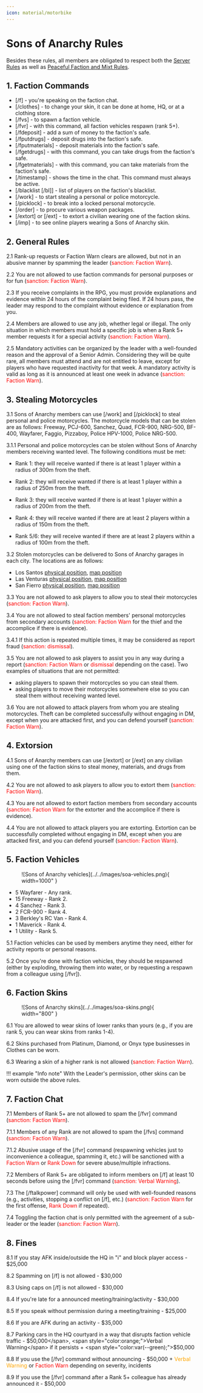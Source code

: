 ```yaml
---
icon: material/motorbike
---
```


# Sons of Anarchy Rules

Besides these rules, all members are obligated to respect both the [Server Rules](../..) as well as [Peaceful Faction and Mixt Rules](../peaceful-and-mixt-faction-rules.md).

## 1. Faction Commands

- <span style="color:var(--pink);">[/f]</span> - you're speaking on the faction chat.
- <span style="color:var(--pink);">[/clothes]</span> - to change your skin, it can be done at home, HQ, or at a clothing store.
- <span style="color:var(--pink);">[/fvs]</span> - to spawn a faction vehicle.
- <span style="color:var(--pink);">[/fvr]</span> - with this command, all faction vehicles respawn (rank 5+).
- <span style="color:var(--pink);">[/fdeposit]</span> - add a sum of money to the faction's safe.
- <span style="color:var(--pink);">[/fputdrugs]</span> - deposit drugs into the faction's safe.
- <span style="color:var(--pink);">[/fputmaterials]</span> - deposit materials into the faction's safe.
- <span style="color:var(--pink);">[/fgetdrugs]</span> - with this command, you can take drugs from the faction's safe.
- <span style="color:var(--pink);">[/fgetmaterials]</span> - with this command, you can take materials from the faction's safe.
- <span style="color:var(--pink);">[/timestamp]</span> - shows the time in the chat. This command must always be active.
- <span style="color:var(--pink);">[/blacklist [/bl]]</span> - list of players on the faction's blacklist.
- <span style="color:var(--pink);">[/work]</span> - to start stealing a personal or police motorcycle.
- <span style="color:var(--pink);">[/picklock]</span> - to break into a locked personal motorcycle.
- <span style="color:var(--pink);">[/order]</span> - to procure various weapon packages.
- <span style="color:var(--pink);">[/extort] or [/ext]</span> - to extort a civilian wearing one of the faction skins.
- <span style="color:var(--pink);">[/imp]</span> - to see online players wearing a Sons of Anarchy skin.

## 2. General Rules

<span style="color:var(--pink);">2.1</span> Rank-up requests or Faction Warn clears are allowed, but not in an abusive manner by spamming the leader (<span style="color:red">sanction: Faction Warn</span>).

<span style="color:var(--pink);">2.2</span> You are not allowed to use faction commands for personal purposes or for fun (<span style="color:red">sanction: Faction Warn</span>).

<span style="color:var(--pink);">2.3</span> If you receive complaints in the RPG, you must provide explanations and evidence within 24 hours of the complaint being filed. If 24 hours pass, the leader may respond to the complaint without evidence or explanation from you.

<span style="color:var(--pink);">2.4</span> Members are allowed to use any job, whether legal or illegal. The only situation in which members must hold a specific job is when a Rank 5+ member requests it for a special activity (<span style="color:red">sanction: Faction Warn</span>).

<span style="color:var(--pink);">2.5</span> Mandatory activities can be organized by the leader with a well-founded reason and the approval of a Senior Admin. Considering they will be quite rare, all members must attend and are not entitled to leave, except for players who have requested inactivity for that week. A mandatory activity is valid as long as it is announced at least one week in advance (<span style="color:red">sanction: Faction Warn</span>).

## 3. Stealing Motorcycles

<span style="color:var(--pink);">3.1</span> Sons of Anarchy members can use [<span style="color:var(--pink);">/work</span>] and [<span style="color:var(--pink);">/picklock</span>] to steal personal and police motorcycles. The motorcycle models that can be stolen are as follows: Freeway, PCJ-600, Sanchez, Quad, FCR-900, NRG-500, BF-400, Wayfarer, Faggio, Pizzaboy, Police HPV-1000, Police NRG-500.

<span style="color:var(--pink);">3.1.1</span> Personal and police motorcycles can be stolen without Sons of Anarchy members receiving wanted level. The following conditions must be met:

- <span style="color:var(--pink);">Rank 1:</span> they will receive wanted if there is at least <span style="color:var(--pink);">1 player</span> within a radius of <span style="color:var(--pink);">300m</span> from the theft.

- <span style="color:var(--pink);">Rank 2:</span> they will receive wanted if there is at least <span style="color:var(--pink);">1 player</span> within a radius of <span style="color:var(--pink);">250m</span> from the theft.

- <span style="color:var(--pink);">Rank 3:</span> they will receive wanted if there is at least <span style="color:var(--pink);">1 player</span> within a radius of <span style="color:var(--pink);">200m</span> from the theft.

- <span style="color:var(--pink);">Rank 4:</span> they will receive wanted if there are at least <span style="color:var(--pink);">2 players</span> within a radius of <span style="color:var(--pink);">150m</span> from the theft.

- <span style="color:var(--pink);">Rank 5/6:</span> they will receive wanted if there are at least <span style="color:var(--pink);">2 players</span> within a radius of <span style="color:var(--pink);">100m</span> from the theft.

<span style="color:var(--pink);">3.2</span> Stolen motorcycles can be delivered to Sons of Anarchy garages in each city. The locations are as follows:

- Los Santos [physical position](https://imgur.com/AYWg0Y6), [map position](https://imgur.com/IGyzVOK)
- Las Venturas [physical position](https://imgur.com/oC9Z6E2), [map position](https://i.imgur.com/M8T8eSQ.png)
- San Fierro [physical position](https://imgur.com/Bbe932L), [map position](https://imgur.com/SQnsFnr)

<span style="color:var(--pink);">3.3</span> You are not allowed to ask players to allow you to steal their motorcycles (<span style="color:red">sanction: Faction Warn</span>).

<span style="color:var(--pink);">3.4</span> You are not allowed to steal faction members' personal motorcycles from secondary accounts (<span style="color:red">sanction: Faction Warn</span> for the thief and the accomplice if there is evidence).

<span style="color:var(--pink);">3.4.1</span> If this action is repeated multiple times, it may be considered as report fraud (<span style="color:red">sanction: dismissal</span>).

<span style="color:var(--pink);">3.5</span> You are not allowed to ask players to assist you in any way during a report (<span style="color:red">sanction: Faction Warn</span> or <span style="color:red">dismissal</span> depending on the case). Two examples of situations that are not permitted:

- asking players to spawn their motorcycles so you can steal them.
- asking players to move their motorcycles somewhere else so you can steal them without receiving wanted level.

<span style="color:var(--pink);">3.6</span> You are not allowed to attack players from whom you are stealing motorcycles. Theft can be completed successfully without engaging in DM, except when you are attacked first, and you can defend yourself (<span style="color:red">sanction: Faction Warn</span>).

## 4. Extorsion

<span style="color:var(--pink);">4.1</span> Sons of Anarchy members can use [<span style="color:var(--pink);">/extort</span>] or [<span style="color:var(--pink);">/ext</span>] on any civilian using one of the faction skins to steal money, materials, and drugs from them.

<span style="color:var(--pink);">4.2</span> You are not allowed to ask players to allow you to extort them (<span style="color:red">sanction: Faction Warn</span>).

<span style="color:var(--pink);">4.3</span> You are not allowed to extort faction members from secondary accounts (<span style="color:red">sanction: Faction Warn</span> for the extorter and the accomplice if there is evidence).

<span style="color:var(--pink);">4.4</span> You are not allowed to attack players you are extorting. Extortion can be successfully completed without engaging in DM, except when you are attacked first, and you can defend yourself (<span style="color:red">sanction: Faction Warn</span>).

## 5. Faction Vehicles

<figure markdown="span">
    ![Sons of Anarchy vehicles](../../images/soa-vehicles.png){ width=1000" }
</figure>

- 5 Wayfarer - Any rank.
- 15 Freeway - Rank 2.
- 4 Sanchez - Rank 3.
- 2 FCR-900 - Rank 4.
- 3 Berkley's RC Van - Rank 4.
- 1 Maverick - Rank 4.
- 1 Utility - Rank 5.

<span style="color:var(--pink);">5.1</span> Faction vehicles can be used by members anytime they need, either for activity reports or personal reasons.

<span style="color:var(--pink);">5.2</span> Once you're done with faction vehicles, they should be respawned (either by exploding, throwing them into water, or by requesting a respawn from a colleague using [<span style="color:var(--pink);">/fvr</span>]).

## 6. Faction Skins

<figure markdown="span">
    ![Sons of Anarchy skins](../../images/soa-skins.png){ width="800" }
</figure>

<span style="color:var(--pink);">6.1</span> You are allowed to wear skins of lower ranks than yours (e.g., if you are rank 5, you can wear skins from ranks 1-4).

<span style="color:var(--pink);">6.2</span> Skins purchased from Platinum, Diamond, or Onyx type businesses in Clothes can be worn.

<span style="color:var(--pink);">6.3</span> Wearing a skin of a higher rank is not allowed (<span style="color:red;">sanction: Faction Warn</span>).

!!! example "Info note"
    With the Leader's permission, other skins can be worn outside the above rules.

## 7. Faction Chat

<span style="color:var(--pink);">7.1</span> Members of Rank 5+ are not allowed to spam the [<span style="color:var(--pink);">/fvr</span>] command (<span style="color:red;">sanction: Faction Warn</span>).

<span style="color:var(--pink);">7.1.1</span> Members of any Rank are not allowed to spam the [<span style="color:var(--pink);">/fvs</span>] command (<span style="color:red;">sanction: Faction Warn</span>).

<span style="color:var(--pink);">7.1.2</span> Abusive usage of the [<span style="color:var(--pink);">/fvr</span>] command (respawning vehicles just to inconvenience a colleague, spamming it, etc.) will be sanctioned with a <span style="color:red;">Faction Warn</span> or <span style="color:red;">Rank Down</span> for severe abuse/multiple infractions.

<span style="color:var(--pink);">7.2</span> Members of Rank 5+ are obligated to inform members on [<span style="color:var(--pink);">/f</span>] at least 10 seconds before using the [<span style="color:var(--pink);">/fvr</span>] command (<span style="color:red;">sanction: Verbal Warning</span>).

<span style="color:var(--pink);">7.3</span> The [<span style="color:var(--pink);">/ftalkpower</span>] command will only be used with well-founded reasons (e.g., activities, stopping a conflict on [<span style="color:var(--pink);">/f</span>], etc.) (<span style="color:red;">sanction: Faction Warn</span> for the first offense, <span style="color:red;">Rank Down</span> if repeated).

<span style="color:var(--pink);">7.4</span> Toggling the faction chat is only permitted with the agreement of a sub-leader or the leader (<span style="color:red;">sanction: Faction Warn</span>).

## 8. Fines

<span style="color:var(--pink);">8.1</span> If you stay AFK inside/outside the HQ in "<span style="color:var(--pink);">i</span>" and block player access - <span style="color:var(--green);">$25,000</span>

<span style="color:var(--pink);">8.2</span> Spamming on [<span style="color:var(--pink);">/f</span>] is not allowed - <span style="color:var(--green);">$30,000</span>

<span style="color:var(--pink);">8.3</span> Using caps on [<span style="color:var(--pink);">/f</span>] is not allowed - <span style="color:var(--green);">$30,000</span>

<span style="color:var(--pink);">8.4</span> If you're late for a announced meeting/training/activity - <span style="color:var(--green);">$30,000</span>

<span style="color:var(--pink);">8.5</span> If you speak without permission during a meeting/training - <span style="color:var(--green);">$25,000</span>

<span style="color:var(--pink);">8.6</span> If you are AFK during an activity - <span style="color:var(--green);">$35,000</span>

<span style="color:var(--pink);">8.7</span> Parking cars in the HQ courtyard in a way that disrupts faction vehicle traffic - <span style="color:var(--green);">$50,000</span>, <span style="color:orange;">Verbal Warning</span> if it persists + <span style="color:var(--green);">$50,000</span>

<span style="color:var(--pink);">8.8</span> If you use the [<span style="color:var(--pink);">/fvr</span>] command without announcing - <span style="color:var(--green);">$50,000</span> + <span style="color:orange;">Verbal Warning</span> or <span style="color:red;">Faction Warn</span> depending on severity, incidents

<span style="color:var(--pink);">8.9</span> If you use the [<span style="color:var(--pink);">/fvr</span>] command after a Rank 5+ colleague has already announced it - <span style="color:var(--green);">$50,000</span>
